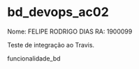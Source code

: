 # bd_devops_ac02
Nome: FELIPE RODRIGO DIAS RA: 1900099

Teste de integração ao Travis.
  
  funcionalidade_bd  
